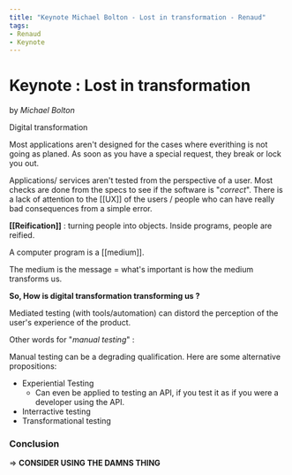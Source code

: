 ```yaml
---
title: "Keynote Michael Bolton - Lost in transformation - Renaud"
tags: 
- Renaud
- Keynote
---
```

# Keynote : Lost in transformation
by _Michael Bolton_

Digital transformation

Most applications aren't designed for the cases where everithing is not going as planed. As soon as you have a special request, they break or lock you out.

Applications/ services aren't tested from the perspective of a user.
Most checks are done from the specs to see if the software is "_correct_". 
There is a lack of attention to the [[UX]] of the users / people who can have really bad consequences from a simple error.

**[[Reification]]** : turning people into objects.
Inside programs, people are reified.

A computer program is a [[medium]].

The medium is the message = what's important is how the medium transforms us.

 **So, How is digital transformation  transforming us ?**

Mediated testing (with tools/automation) can distord the perception of the user's experience of the product.

Other words for "_manual testing_" :

Manual testing can be a degrading qualification. Here are some alternative propositions:
- Experiential Testing
	- Can even be applied to testing an API, if you test it as if you were a developer using the API.
- Interractive testing
- Transformational testing

### Conclusion

=> **CONSIDER USING THE DAMNS THING**

